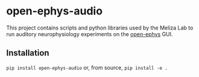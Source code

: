 
# open-ephys-audio

This project contains scripts and python libraries used by the Meliza Lab to run
auditory neurophysiology experiments on the
[open-ephys](https://open-ephys.org/) GUI.

## Installation

`pip install open-ephys-audio` or, from source, `pip install -e .`
